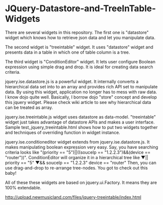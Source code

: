 JQuery-Datastore-and-TreeInTable-Widgets
========================================

There are several widgets in this repository. The first one is "datastore" widget which knows how to retrieve json data and let you manipulate data. 

The second widget is "treeintable" widget.  It uses "datastore" widget and presents data in a table in which one of table column is 
a tree.

The third widget is "ConditionEditor" widget. It lets user configure Boolean expression using simple drag and drop. It is ideal for creating data search criteria.  


jquery.ise.datastore.js is a powerful widget.  It internally converts a hierarchical data set into to an array and provides rich API set to
manipulate data.   By using this widget, application no longer has to mess with raw data.  I know dojo quite well.  Basically, I 
borrow dojo "store" concept and develop this jquery widget.  Please check wiki article to see why hierarchical data can be treated as array. 

jquery.ise.treeintable.js widget uses datastore as data-model.  "treeintable" widget just takes advantage of datastore APIs and 
makes a user interface.  Sample test_jquery_treeintable.html shows how to put two widgets together and techniques of overriding function
in widget instance.

jquery.ise.conditioneditor widget extends from jquery.ise.datastore.js.  It makes manipulating boolean expression very easy.  Say, you have searching criteria looks like "(priority == "5")||((souceIp == "1.2.2.3")&&(device == "router"))".  ConditionEditor will organize it in a hierarchical tree like
▼||
          priority == "5"
          ▼&&
                    souceIp == "1.2.2.3"
                    device == "router"
Then, you can use drag-and-drop to re-arrange tree-nodes.  You got to check out this baby!

All of these these widgets are based on jquery.ui.Factory.  It means they are 100% extendable. 

http://upload.newmusicland.com/files/jquery-treeintable/index.html

  

